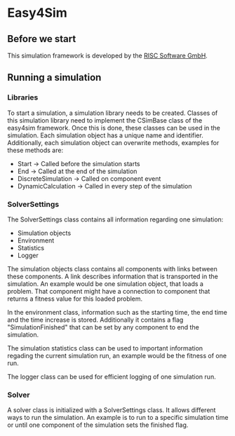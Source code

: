 ﻿# Easy4Sim
## Before we start
This simulation framework is developed by the [RISC Software GmbH](https://www.risc-software.at/ "RISC Website").

## Running a simulation
### Libraries
To start a simulation, a simulation library needs to be created.
Classes of this simulation library need to implement the CSimBase class of the easy4sim framework.
Once this is done, these classes can be used in the simulation.
Each simulation object has a unique name and identifier.
Additionally, each simulation object can overwrite methods, examples for these methods are:
 - Start &rarr; Called before the simulation starts
 - End &rarr; Called at the end of the simulation
 - DiscreteSimulation &rarr; Called on component event
 - DynamicCalculation &rarr; Called in every step of the simulation

### SolverSettings
The SolverSettings class contains all information regarding one simulation:
 - Simulation objects
 - Environment
 - Statistics
 - Logger

The simulation objects class contains all components with links between these components. 
A link describes information that is transported in the simulation.
An example would be one simulation object, that loads a problem.
That component might have a connection to component that returns a
fitness value for this loaded problem.

In the environment class, information such as the starting time, the end time and the
time increase is stored. Additionally it contains a flag "SimulationFinished" that
can be set by any component to end the simulation.

The simulation statistics class can be used to important information regading the 
current simulation run, an example would be the fitness of one run.

The logger class can be used for efficient logging of one simulation run.

### Solver
A solver class is initialized with a SolverSettings class. It allows different
ways to run the simulation. An example is to run to a specific simulation time or
until one component of the simulation sets the finished flag.
